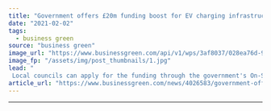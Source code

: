 ```yaml
---
title: "Government offers £20m funding boost for EV charging infrastructure"
date: "2021-02-02"
tags: 
  - business green
source: "business green"
image_url: "https://www.businessgreen.com/api/v1/wps/3af8037/028ea76d-944f-4953-b0ad-9c3cd78dc3fc/5/Electric-car-charging-Nrqemi-185x114.jpg"
image_fp: "/assets/img/post_thumbnails/1.jpg"
lead: "
 Local councils can apply for the funding through the government's On-Street Residential Chargepoint Scheme, which is being extended to 2021-22 ..."
article_url: "https://www.businessgreen.com/news/4026583/government-offers-gbp20m-funding-boost-ev-charging-infrastructure"
---
```


---
